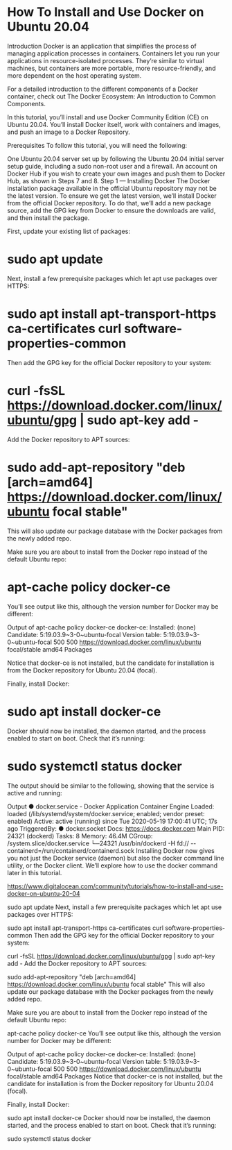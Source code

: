 # How To Install and Use Docker on Ubuntu 20.04


Introduction
Docker is an application that simplifies the process of managing application processes in containers. Containers let you run your applications in resource-isolated processes. They’re similar to virtual machines, but containers are more portable, more resource-friendly, and more dependent on the host operating system.

For a detailed introduction to the different components of a Docker container, check out The Docker Ecosystem: An Introduction to Common Components.

In this tutorial, you’ll install and use Docker Community Edition (CE) on Ubuntu 20.04. You’ll install Docker itself, work with containers and images, and push an image to a Docker Repository.

Prerequisites
To follow this tutorial, you will need the following:

One Ubuntu 20.04 server set up by following the Ubuntu 20.04 initial server setup guide, including a sudo non-root user and a firewall.
An account on Docker Hub if you wish to create your own images and push them to Docker Hub, as shown in Steps 7 and 8.
Step 1 — Installing Docker
The Docker installation package available in the official Ubuntu repository may not be the latest version. To ensure we get the latest version, we’ll install Docker from the official Docker repository. To do that, we’ll add a new package source, add the GPG key from Docker to ensure the downloads are valid, and then install the package.

First, update your existing list of packages:

# sudo apt update
 
Next, install a few prerequisite packages which let apt use packages over HTTPS:

# sudo apt install apt-transport-https ca-certificates curl software-properties-common
 
Then add the GPG key for the official Docker repository to your system:

# curl -fsSL https://download.docker.com/linux/ubuntu/gpg | sudo apt-key add -
 
Add the Docker repository to APT sources:

# sudo add-apt-repository "deb [arch=amd64] https://download.docker.com/linux/ubuntu focal stable"
 
This will also update our package database with the Docker packages from the newly added repo.

Make sure you are about to install from the Docker repo instead of the default Ubuntu repo:

# apt-cache policy docker-ce
 
You’ll see output like this, although the version number for Docker may be different:

Output of apt-cache policy docker-ce
docker-ce:
  Installed: (none)
  Candidate: 5:19.03.9~3-0~ubuntu-focal
  Version table:
     5:19.03.9~3-0~ubuntu-focal 500
        500 https://download.docker.com/linux/ubuntu focal/stable amd64 Packages
 
Notice that docker-ce is not installed, but the candidate for installation is from the Docker repository for Ubuntu 20.04 (focal).

Finally, install Docker:

# sudo apt install docker-ce
 
Docker should now be installed, the daemon started, and the process enabled to start on boot. Check that it’s running:

# sudo systemctl status docker
 
The output should be similar to the following, showing that the service is active and running:

Output
● docker.service - Docker Application Container Engine
     Loaded: loaded (/lib/systemd/system/docker.service; enabled; vendor preset: enabled)
     Active: active (running) since Tue 2020-05-19 17:00:41 UTC; 17s ago
TriggeredBy: ● docker.socket
       Docs: https://docs.docker.com
   Main PID: 24321 (dockerd)
      Tasks: 8
     Memory: 46.4M
     CGroup: /system.slice/docker.service
             └─24321 /usr/bin/dockerd -H fd:// --containerd=/run/containerd/containerd.sock
Installing Docker now gives you not just the Docker service (daemon) but also the docker command line utility, or the Docker client. We’ll explore how to use the docker command later in this tutorial.








https://www.digitalocean.com/community/tutorials/how-to-install-and-use-docker-on-ubuntu-20-04


sudo apt update
Next, install a few prerequisite packages which let apt use packages over HTTPS:

sudo apt install apt-transport-https ca-certificates curl software-properties-common
Then add the GPG key for the official Docker repository to your system:

curl -fsSL https://download.docker.com/linux/ubuntu/gpg | sudo apt-key add -
Add the Docker repository to APT sources:

sudo add-apt-repository "deb [arch=amd64] https://download.docker.com/linux/ubuntu focal stable"
This will also update our package database with the Docker packages from the newly added repo.

Make sure you are about to install from the Docker repo instead of the default Ubuntu repo:

apt-cache policy docker-ce
You’ll see output like this, although the version number for Docker may be different:

Output of apt-cache policy docker-ce
docker-ce:
  Installed: (none)
  Candidate: 5:19.03.9~3-0~ubuntu-focal
  Version table:
     5:19.03.9~3-0~ubuntu-focal 500
        500 https://download.docker.com/linux/ubuntu focal/stable amd64 Packages
Notice that docker-ce is not installed, but the candidate for installation is from the Docker repository for Ubuntu 20.04 (focal).

Finally, install Docker:

sudo apt install docker-ce
Docker should now be installed, the daemon started, and the process enabled to start on boot. Check that it’s running:

sudo systemctl status docker